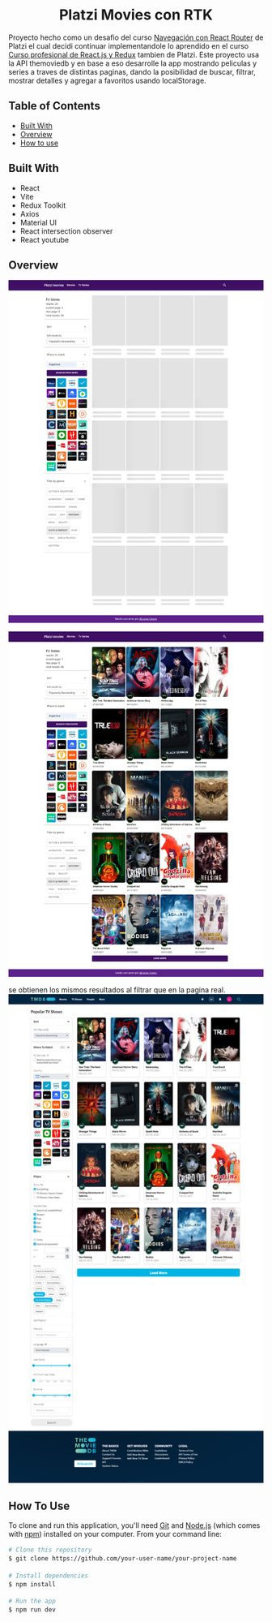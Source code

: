 <h1 align="center">Platzi Movies con RTK</h1>

<div align="left">
  Proyecto hecho como un desafio del curso <a href="https://platzi.com/cursos/react-router/">Navegación con React Router</a> de Platzi el cual decidi continuar implementandole lo aprendido en el curso 
  <a href="https://platzi.com/cursos/react-redux-profesional/">Curso profesional de React.js y Redux</a> tambien de Platzi. 
  Este proyecto usa la API themoviedb y en base a eso desarrolle la app
  mostrando peliculas y series a traves de distintas paginas, dando la 
  posibilidad de buscar, filtrar, mostrar detalles y agregar a favoritos usando
  localStorage.
</div>

## Table of Contents

- [Built With](#built-with)
- [Overview](#overview)
- [How to use](#how-to-use)

## Built With

- React
- Vite
- Redux Toolkit
- Axios
- Material UI
- React intersection observer
- React youtube

<!-- OVERVIEW -->

## Overview

![screenshot](/public/screencapture-tv-discover-loading.png)

![screenshot](/public/screencapture-tv-discover.png)

se obtienen los mismos resultados al filtrar que en la pagina real.
![screenshot](/public/screencapture-themoviedb-tv-discover.png)


## How To Use

To clone and run this application, you'll need [Git](https://git-scm.com) and [Node.js](https://nodejs.org/en/download/) (which comes with [npm](http://npmjs.com)) installed on your computer. From your command line:

```bash
# Clone this repository
$ git clone https://github.com/your-user-name/your-project-name

# Install dependencies
$ npm install

# Run the app
$ npm run dev
```